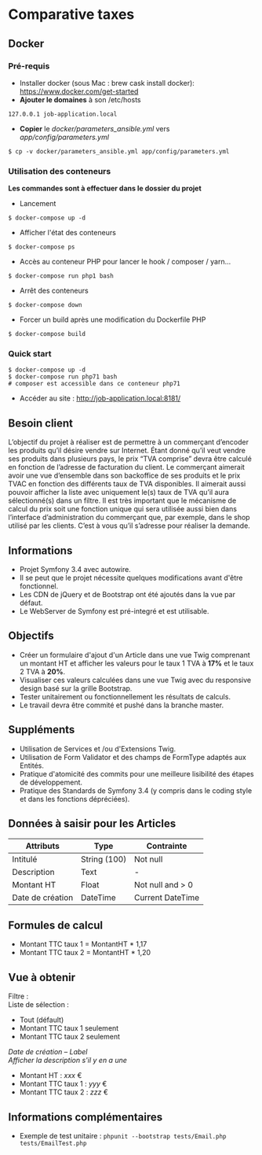 Comparative taxes
=================

## Docker

### Pré-requis

- Installer docker (sous Mac : brew cask install docker): https://www.docker.com/get-started
- **Ajouter le domaines** à son /etc/hosts

``` console
127.0.0.1 job-application.local
```

- **Copier** le *docker/parameters_ansible.yml* vers *app/config/parameters.yml*

``` console
$ cp -v docker/parameters_ansible.yml app/config/parameters.yml
```

### Utilisation des conteneurs

**Les commandes sont à effectuer dans le dossier du projet**

- Lancement

``` console
$ docker-compose up -d
```

- Afficher l'état des conteneurs

``` console
$ docker-compose ps
```

- Accès au conteneur PHP pour lancer le hook / composer / yarn...

``` console
$ docker-compose run php1 bash
```

- Arrêt des conteneurs

``` console
$ docker-compose down
```

- Forcer un build après une modification du Dockerfile PHP

``` console
$ docker-compose build
```

### Quick start

``` console
$ docker-compose up -d
$ docker-compose run php71 bash
# composer est accessible dans ce conteneur php71
```

- Accéder au site : http://job-application.local:8181/


## Besoin client

L’objectif du projet à réaliser est de permettre à un commerçant d’encoder les produits qu’il désire vendre sur Internet. Étant donné qu’il veut vendre ses produits dans plusieurs pays, le prix “TVA comprise” devra être calculé en fonction de l’adresse de facturation du client. Le commerçant aimerait avoir une vue d’ensemble dans son backoffice de ses produits et le prix TVAC en fonction des différents taux de TVA disponibles. Il aimerait aussi pouvoir afficher la liste avec uniquement le(s) taux de TVA qu’il aura sélectionné(s) dans un filtre. Il est très important que le mécanisme de calcul du prix soit une fonction unique qui sera utilisée aussi bien dans l’interface d’administration du commerçant que, par exemple, dans le shop utilisé par les clients. C’est à vous qu’il s’adresse pour réaliser la demande.

## Informations
- Projet Symfony 3.4 avec autowire.
- Il se peut que le projet nécessite quelques modifications avant d'être fonctionnel.
- Les CDN de jQuery et de Bootstrap ont été ajoutés dans la vue par défaut.
- Le WebServer de Symfony est pré-integré et est utilisable.

## Objectifs
- Créer un formulaire d'ajout d'un Article dans une vue Twig comprenant un montant HT et afficher les valeurs pour le taux 1 TVA à **17%** et le taux 2 TVA à **20%**.
- Visualiser ces valeurs calculées dans une vue Twig avec du responsive design basé sur la grille Bootstrap.
- Tester unitairement ou fonctionnellement les résultats de calculs.
- Le travail devra être commité et pushé dans la branche master.

## Suppléments 
- Utilisation de Services et /ou d'Extensions Twig.
- Utilisation de Form Validator et des champs de FormType adaptés aux Entités.
- Pratique d'atomicité des commits pour une meilleure lisibilité des étapes de développement.
- Pratique des Standards de Symfony 3.4 (y compris dans le coding style et dans les fonctions dépréciées).

## Données à saisir pour les Articles
<table>
    <thead>
        <tr>
            <th>Attributs</th>
            <th>Type</th>
            <th>Contrainte</th>
        </tr>
    </thead>
    <tbody>
        <tr>
            <td>Intitulé</td>
            <td>String (100)</td>
            <td>Not null</td>
        </tr>
        <tr>
            <td>Description</td>
            <td>Text</td>
            <td>-</td>
        </tr>
        <tr>
            <td>Montant HT</td>
            <td>Float</td>
            <td>Not null and > 0</td>
        </tr>
        <tr>
            <td>Date de création</td>
            <td>DateTime</td>
            <td>Current DateTime</td>
        </tr>
    </tbody>
</table>

## Formules de calcul
- Montant TTC taux 1 = MontantHT * 1,17<br />
- Montant TTC taux 2 = MontantHT * 1,20

## Vue à obtenir
Filtre : <br />
Liste de sélection : <br /> 
- Tout (défault)
- Montant TTC taux 1 seulement 
- Montant TTC taux 2 seulement 

_Date de création_ – _Label_<br />
_Afficher la description s'il y en a une_<br />
- Montant HT : _xxx_ €
- Montant TTC taux 1 : _yyy_ € 	
- Montant TTC taux 2 : _zzz_ €	

## Informations complémentaires
- Exemple de test unitaire : ```phpunit --bootstrap tests/Email.php tests/EmailTest.php```
